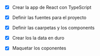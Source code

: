 - [x] Crear la app de React con TypeScript
- [x] Definir las fuentes para el proyecto
- [x] Definir las caarpetas y los components

- [x] Crear los la data en duro
- [x] Maquetar los coponentes
